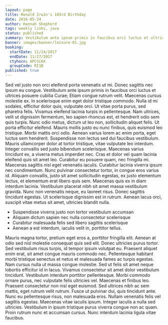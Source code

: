 ```yaml
---
layout: page
title: Ronald Irwin's 103rd Birthday
date: 2016-05-24
author: Hannah Shepherd
tags: weekly links, java
status: published
summary: Vestibulum ante ipsum primis in faucibus orci luctus et ultrices.
banner: images/banner/leisure-01.jpg
booking:
  startDate: 11/24/2017
  endDate: 11/27/2017
  ctyhocn: APCSCHX
  groupCode: RI1B
published: true
---
```

Sed vel justo non orci eleifend porta venenatis ut mi. Donec sagittis nec ipsum eu congue. Vestibulum ante ipsum primis in faucibus orci luctus et ultrices posuere cubilia Curae; Etiam congue rutrum velit. Maecenas cursus molestie ex. In scelerisque enim eget dolor tristique commodo. Nulla id mi sodales, efficitur dolor quis, vulputate orci. Ut vitae porta purus, sed pharetra felis. Vivamus eleifend lacinia turpis in pellentesque. Nam ultrices, velit ut dignissim fermentum, leo sapien rhoncus est, et hendrerit odio sem quis turpis. Nunc odio metus, dictum ut leo non, sollicitudin aliquet felis. Ut porta efficitur eleifend. Mauris mollis justo eu nunc finibus, quis euismod leo tristique. Morbi mattis orci odio. Aenean varius lorem ac enim porta, eget luctus sem hendrerit.
Suspendisse non lectus sed dui faucibus vestibulum. Mauris ullamcorper dolor at tortor tristique, vitae vulputate leo interdum. Integer convallis sed justo bibendum scelerisque. Maecenas varius tincidunt ex, a viverra metus imperdiet nec. Cras et dolor vel quam lacinia eleifend quis sit amet leo. Curabitur eu posuere quam, nec fringilla mi. Maecenas sagittis nisl eget venenatis iaculis. Curabitur lacinia viverra ipsum nec condimentum. Nunc pulvinar consectetur tortor, in congue eros varius id. Aliquam convallis, justo sit amet sollicitudin egestas, ex justo elementum lectus, et elementum erat libero quis sem. Maecenas quis ex in diam interdum lacinia. Vestibulum placerat nibh sit amet massa vestibulum gravida. Nunc non venenatis neque, eu laoreet risus. Donec sagittis tincidunt egestas. Ut scelerisque dignissim est in rutrum. Aenean lacus orci, suscipit vitae metus sit amet, ultricies blandit nulla.

* Suspendisse viverra justo non tortor vestibulum accumsan
* Aliquam dictum sapien nec nulla consectetur scelerisque
* Curabitur malesuada felis sed libero sagittis scelerisque
* Aenean a est interdum, iaculis velit in, porttitor tellus.

Mauris magna tortor, pretium eget eros a, porttitor fringilla elit. Aenean at odio sed nisl molestie consequat quis sed elit. Donec ultricies purus tortor. Sed vestibulum risus turpis, id tempor ipsum volutpat eu. Praesent aliquet enim erat, sit amet congue mauris commodo nec. Pellentesque habitant morbi tristique senectus et netus et malesuada fames ac turpis egestas. Nam cursus nulla ut massa congue molestie.
Sed ut felis sit amet neque lobortis efficitur id in lacus. Vivamus consectetur sit amet dolor vestibulum tincidunt. Vestibulum interdum porttitor pellentesque. Morbi commodo ornare purus, nec vulputate felis ultricies vel. Maecenas et finibus leo. Praesent consectetur non nisl eget euismod. Sed ultrices nibh ac sem mattis, eget rutrum velit rutrum. Fusce ut pulvinar dui, quis tincidunt ante. Nunc eu pellentesque risus, non malesuada eros. Nullam venenatis felis vel sagittis egestas. Maecenas vitae iaculis ipsum. Integer iaculis a nulla sed ultricies. Vestibulum in ipsum tristique purus viverra congue non ac quam. Proin rutrum nunc et accumsan cursus. Nunc interdum lacinia ligula vitae faucibus.
